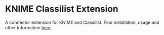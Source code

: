 KNIME Classilist Extension
===============================

A connector extension for KNIME and Classilist. Find installation, usage and other information [here](http://katehara.github.io/classilist-site).
